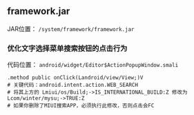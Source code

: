 ## framework.jar
JAR位置： `/system/framework/framework.jar`

### 优化文字选择菜单搜索按钮的点击行为
代码位置： `android/widget/Editor$ActionPopupWindow.smali`
```
.method public onClick(Landroid/view/View;)V
# 关键代码：android.intent.action.WEB_SEARCH
# 将其上方的 Lmiui/os/Build;->IS_INTERNATIONAL_BUILD:Z 修改为 Lcom/winter/mysu;->TRUE:Z
# 如果你删除了MIUI搜索APP，必须执行此修改，否则点击会FC
```
